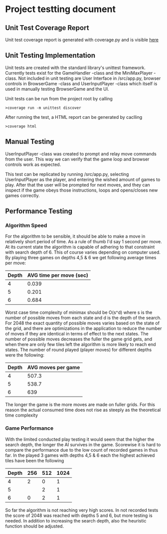 # Project testting document

## Unit Test Coverage Report

Unit test coverage report is generated with coverage.py and is visible [here](https://viljamilatvala.github.io/2048-algorithms/documentation/coverage_report/index.html)

## Unit Testing Implementation

Unit tests are created with the standard library's unittest framework. Currently tests exist for the GameHandler -class and the MiniMaxPlayer -class. Not included in unit testing are User Interface in /src/app.py, browser controls in BrowserGame -class and UserInputPlayer -class which itself is used in manually testing BrowserGame and the UI.

Unit tests can be run from the project root by calling

```
>coverage run -m unittest discover
```

After running the test, a HTML report can be generated by caclling

```
>coverage html
```

## Manual Testing

UserInputPlayer -class was created to prompt and relay move commands from the user. This way we can verify that the game loop and browser controls work as expected.

This test can be replicated by running /src/app.py, selecting UserInputPlayer as the player, and entering the wished amount of games to play. After that the user will be prompted for next moves, and they can inspect if the game obeys those instructions, loops and opens/closes new games correctly.

## Performance Testing

### Algorithm Speed

For the algorithm to be sensible, it should be able to make a move in relatively short period of time. As a rule of thumb I'd say 1 second per move. At its current state the algorithm is capable of adhering to that constraint with search depth of 6. This of course varies depending on computer used. By playing three games on depths 4,5 & 6 we get following average times per move:

| Depth | AVG time per move (sec) |
| ----- | ----------------------- |
| 4     | 0.039                   |
| 5     | 0.201                   |
| 6     | 0.684                   |

Worst case time complexity of minimax should be O(s^d) where s is the number of possible moves from each state and d is the depth of the search. For 2048 the exact quantity of possible moves varies based on the state of the grid, and there are optimizations in the application to reduce the number of moves if they are identical in terms of effect to the next states. The number of possible moves decreases the fuller the game grid gets, and when there are only few tiles left the algorithm is more likely to reach end states. The number of round played (player moves) for different depths were the following:

| Depth | AVG moves per game |
| ----- | ------------------ |
| 4     | 507.3              |
| 5     | 538.7              |
| 6     | 639                |

The longer the game is the more moves are made on fuller grids. For this reason the actual consumed time does not rise as steeply as the theoretical time complexity

### Game Performance

With the limited conducted play testing it would seem that the higher the search depth, the longer the AI survives in the game. Scorewise it is hard to compare the performance due to the low count of recorded games in thus far. In the played 3 games with depths 4,5 & 6 each the highest achieved tiles have been the following

| Depth | 256 | 512 | 1024 |
| ----- | --- | --- | ---- |
| 4     | 2   | 0   | 1    |
| 5     |     | 2   | 1    |
| 6     | 0   | 2   | 1    |

So far the algorithm is not reaching very high scores. In not recorded tests the score of 2048 was reached with depths 5 and 6, but more testing is needed. In addition to increasing the search depth, also the heuristic function should be adjusted.
